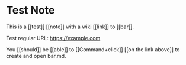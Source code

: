 # Test Note

This is a [[test]] [[note]] with a wiki [[link]] to [[bar]].

Test regular URL: https://example.com

You [[should]] be [[able]] to [[Command+click]] [[on the link above]] to create and open bar.md.